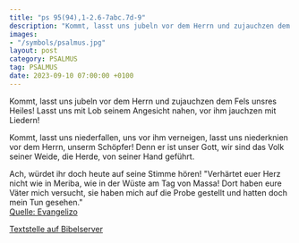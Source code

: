 ```yaml
---
title: "ps 95(94),1-2.6-7abc.7d-9"
description: "Kommt, lasst uns jubeln vor dem Herrn und zujauchzen dem Fels unsres Heiles! Lasst uns mit Lob seinem Angesicht nahen, vor ihm jauchzen mit Liedern!  Kommt, lasst uns niederfallen, uns vor ihm verneigen, lasst uns niederknien vor dem Herrn, unserm Schöpfer! Denn er ist unser G...."
images:
- "/symbols/psalmus.jpg"
layout: post
category: PSALMUS
tag: PSALMUS
date: 2023-09-10 07:00:00 +0100
---
```

Kommt, lasst uns jubeln vor dem Herrn
und zujauchzen dem Fels unsres Heiles!
Lasst uns mit Lob seinem Angesicht nahen,
vor ihm jauchzen mit Liedern!

Kommt, lasst uns niederfallen, uns vor ihm verneigen,
lasst uns niederknien vor dem Herrn, unserm Schöpfer!
Denn er ist unser Gott,
wir sind das Volk seiner Weide,
die Herde, von seiner Hand geführt.<!--more-->

Ach, würdet ihr doch heute auf seine Stimme hören!
"Verhärtet euer Herz nicht wie in Meriba,
wie in der Wüste am Tag von Massa!
Dort haben eure Väter mich versucht,
sie haben mich auf die Probe gestellt
und hatten doch mein Tun gesehen."<br>
[Quelle: Evangelizo](https://evangeliumtagfuertag.org/DE/gospel)

[Textstelle auf Bibelserver](https://www.bibleserver.com/EU/ps95(94),1-2.6-7abc.7d-9)
